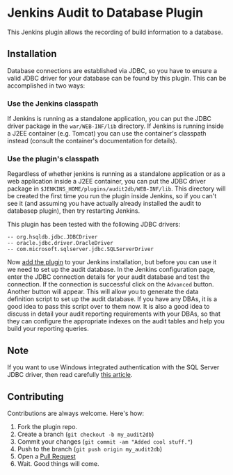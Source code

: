 Jenkins Audit to Database Plugin
================================

This Jenkins plugin allows the recording of build information to a database.

Installation
------------
Database connections are established via JDBC, so you have to ensure a valid
JDBC driver for your database can be found by this plugin. This can be
accomplished in two ways:

### Use the Jenkins classpath
If Jenkins is running as a standalone application, you can put the JDBC 
driver package in the `war/WEB-INF/lib` directory. If Jenkins is running
inside a J2EE container (e.g. Tomcat) you can use the container's classpath 
instead (consult the container's documentation for details).

### Use the plugin's classpath
Regardless of whether jenkins is running as a standalone application or
as a web application inside a J2EE container, you can put the JDBC driver
package in `$JENKINS_HOME/plugins/audit2db/WEB-INF/lib`. This directory
will be created the first time you run the plugin inside Jenkins, so if
you can't see it (and assuming you have actually already installed the
audit to databasep plugin), then try restarting Jenkins.

This plugin has been tested with the following JDBC drivers:

    -- org.hsqldb.jdbc.JDBCDriver
    -- oracle.jdbc.driver.OracleDriver
    -- com.microsoft.sqlserver.jdbc.SQLServerDriver

Now [add the plugin][3] to your Jenkins installation, but before you
can use it we need to set up the audit database. In the Jenkins
configuration page, enter the JDBC connection details for your audit
database and test the connection. If the connection is successful
click on the `Advanced` button. Another button will appear. This
will allow you to generate the data definition script to set up
the audit database. If you have any DBAs, it is a good idea to pass
this script over to them now. It is also a good idea to discuss in 
detail your audit reporting requirements with your DBAs, so that they 
can configure the appropriate indexes on the audit tables and help
you build your reporting queries.

Note
----
If you want to use Windows integrated authentication with the
SQL Server JDBC driver, then read carefully [this article][2].

Contributing
------------
Contributions are always welcome. Here's how:

1. Fork the plugin repo.
2. Create a branch (`git checkout -b my_audit2db`)
3. Commit your changes (`git commit -am "Added cool stuff."`)
4. Push to the branch (`git push origin my_audit2db`)
5. Open a [Pull Request][1]
6. Wait. Good things will come.

[1]: http://github.com/github/markup/pulls
[2]: http://blogs.msdn.com/b/jdbcteam/archive/2007/06/18/com-microsoft-sqlserver-jdbc-sqlserverexception-this-driver-is-not-configured-for-integrated-authentication.aspx?PageIndex=2
[3]: https://wiki.jenkins-ci.org/display/JENKINS/Plugins#Plugins-Howtoinstallplugins
